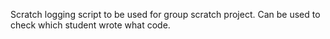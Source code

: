 Scratch logging script to be used for group scratch project.
Can be used to check which student wrote what code.